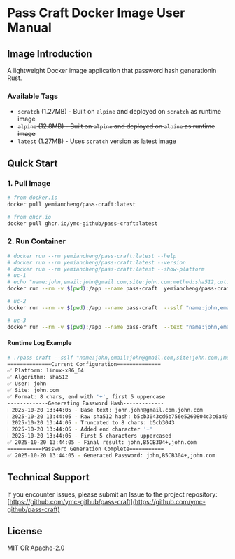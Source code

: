 
# Pass Craft Docker Image User Manual

## Image Introduction

A lightweight Docker image application that password hash generationin Rust.

### Available Tags
- `scratch` (1.27MB) - Built on `alpine` and deployed on `scratch` as runtime image
- ~~`alpine` (12.8MB) - Built on `alpine` and deployed on `alpine` as runtime image~~
- `latest` (1.27MB) - Uses `scratch` version as latest image

## Quick Start

### 1. Pull Image
```bash
# from docker.io
docker pull yemiancheng/pass-craft:latest

# from ghcr.io
docker pull ghcr.io/ymc-github/pass-craft:latest
```

### 2. Run Container
```bash
# docker run --rm yemiancheng/pass-craft:latest --help
# docker run --rm yemiancheng/pass-craft:latest --version
# docker run --rm yemiancheng/pass-craft:latest --show-platform
# uc-1 
# echo "name:john,email:john@gmail.com,site:john.com;method:sha512,cut:8,end:+,upper-start:5" >> passwords.example.md
docker run --rm -v $(pwd):/app --name pass-craft  yemiancheng/pass-craft:latest --file passwords.example.md --save passwords.example.md

# uc-2
docker run --rm -v $(pwd):/app --name pass-craft  --sslf "name:john,email:john@gmail.com,site:john.com;method:sha512,cut:8,end:+,upper-start:5" 

# uc-3
docker run --rm -v $(pwd):/app --name pass-craft  --text "name:john,email:john@gmail.com,site:john.com" --hash "method:sha512,cut:8,end:+,upper-start:5" 

```

#### Runtime Log Example
```bash
# ./pass-craft --sslf "name:john,email:john@gmail.com,site:john.com,;method:sha512,cut:8,end:+,upper-start:5" 
==============Current Configuration==============
✅ Platform: linux-x86_64
✅ Algorithm: sha512
✅ User: john
✅ Site: john.com
✅ Format: 8 chars, end with '+', first 5 uppercase
-------------Generating Password Hash-------------
ℹ️ 2025-10-20 13:44:05 - Base text: john,john@gmail.com,john.com
ℹ️ 2025-10-20 13:44:05 - Raw sha512 hash: b5cb3043cd6b756e5260804c3c6a492a5a7e3c53a97f202307b5d0d76275aaf3dbeb5d58a284ca96b301e4a5d014f120ad75c9ee9ee2adb810606df97c12c5d1
ℹ️ 2025-10-20 13:44:05 - Truncated to 8 chars: b5cb3043
ℹ️ 2025-10-20 13:44:05 - Added end character '+'
ℹ️ 2025-10-20 13:44:05 - First 5 characters uppercased
✅ 2025-10-20 13:44:05 - Final result: john,B5CB304+,john.com
===========Password Generation Complete===========
✅ 2025-10-20 13:44:05 - Generated Password: john,B5CB304+,john.com
```

## Technical Support
If you encounter issues, please submit an Issue to the project repository:
[https://github.com/ymc-github/pass-craft](https://github.com/ymc-github/pass-craft)

## License
MIT OR Apache-2.0
